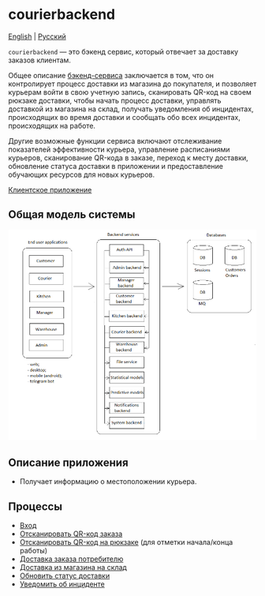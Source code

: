 # courierbackend

[English](courierbackend.md) | [Русский](courierbackend.ru.md)

`courierbackend` — это бэкенд сервис, который отвечает за доставку заказов клиентам.

Общее описание [бэкенд-сервиса](courierbackend.md) заключается в том, что он контролирует процесс доставки из магазина до покупателя, и позволяет курьерам войти в свою учетную запись, сканировать QR-код на своем рюкзаке доставки, чтобы начать процесс доставки, управлять доставкой из магазина на склад, получать уведомления об инцидентах, происходящих во время доставки и сообщать обо всех инцидентах, происходящих на работе.

Другие возможные функции сервиса включают отслеживание показателей эффективности курьера, управление расписаниями курьеров, сканирование QR-кода в заказе, переход к месту доставки, обновление статуса доставки в приложении и предоставление обучающих ресурсов для новых курьеров.

[Клиентское приложение](../frontend/courierclient.ru.md)

## Общая модель системы 

![system_overall](../img/system_overall.png)

## Описание приложения

- Получает информацию о местоположении курьера.

## Процессы 

- [Вход](../processes/auth/signin.ru.md)
- [Отсканировать QR-код заказа](../processes/courier/scanqronorder.ru.md)
- [Отсканировать QR-код на рюкзаке](../processes/courier/scanbackpack.ru.md) (для отметки начала/конца работы)
- [Доставка заказа потребителю](../processes/courier/deliverorder.ru.md)
- [Доставка из магазина на склад](../processes/courier/store2wh.ru.md)
- [Обновить статус доставки](../processes/courier/updatedeliverystatus.ru.md)
- [Уведомить об инциденте](../processes/systembackend/reportincident.ru.md)
